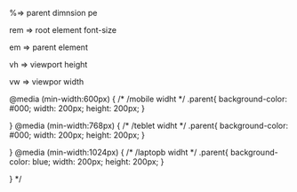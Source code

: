 
%=> parent dimnsion pe 

rem => root element font-size 

em => parent element

vh => viewport height

vw => viewpor width



 @media (min-width:600px) {
/* 
    /mobile widht */
    .parent{
        background-color: #000;
        width: 200px;
        height: 200px;
    }
    
 }
 @media (min-width:768px) {
/* 
    /teblet widht */
    .parent{
        background-color: #000;
        width: 200px;
        height: 200px;
    }
    
 }
 @media (min-width:1024px) {
/* 
    /laptopb widht */
    .parent{
        background-color: blue;
        width: 200px;
        height: 200px;
    }
    
 } */